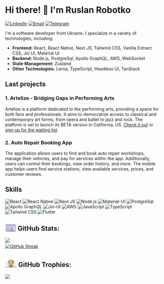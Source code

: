 
# Hi there! 👋 I'm Ruslan Robotko

[![LinkedIn](https://img.shields.io/badge/-LinkedIn-blue?style=flat-square&logo=linkedin&logoColor=white)](https://www.linkedin.com/in/%D1%80%D1%83%D1%81%D0%BB%D0%B0%D0%BD-%D1%80%D0%BE%D0%B1%D0%BE%D1%82%D1%8C%D0%BA%D0%BE-3ba799152/)
[![Email](https://img.shields.io/badge/-Email-red?style=flat-square&logo=gmail&logoColor=white)](mailto:robotko.ruslan@gmail.com)
[![Telegram](https://img.shields.io/badge/-Telegram-blue?style=flat-square&logo=telegram&logoColor=white)](https://t.me/ruslan_robotko)

I'm a software developer from Ukraine. I specialize in a variety of technologies, including:

- **Frontend:** React, React Native, Next JS, Tailwind CSS, Vanilla Extract CSS, Joi UI, Material UI
- **Backend:** Node.js, PostgreSql, Apollo GraphQL, AWS, WebSocket
- **State Management:** Zustand
- **Other Technologies:** Lerna, TypeScript, Headless UI, TanStack

## Last projects

### 1. Artelize - Bridging Gaps in Performing Arts
Artelize is a platform dedicated to the performing arts, providing a space for both fans and professionals. It aims to democratize access to classical and contemporary art forms, from opera and ballet to jazz and rock. The platform is set to launch its BETA version in California, US. [Check it out](https://artelize.com) or [sign up for the waiting list](https://www.artelize.com).

### 2. Auto Repair Booking App
 The application allows users to find and book auto repair workshops, manage their vehicles, and pay for services within the app. Additionally, users can control their bookings, view order history, and more. The mobile app helps users find service stations, view available services, prices, and customer reviews.

## Skills

![React](https://img.shields.io/badge/-React-61DAFB?style=flat&logo=react&logoColor=white)
![React Native](https://img.shields.io/badge/-React_Native-61DAFB?style=flat&logo=react&logoColor=white)
![Next JS](https://img.shields.io/badge/-Next_JS-000000?style=flat&logo=next.js&logoColor=white)
![Node.js](https://img.shields.io/badge/-Node.js-339933?style=flat&logo=node.js&logoColor=white)
![Material-UI](https://img.shields.io/badge/-Material_UI-0081CB?style=flat&logo=material-ui&logoColor=white)
![PostgreSql](https://img.shields.io/badge/-PostgreSql-4169E1?style=flat&logo=postgresql&logoColor=white)
![Apollo GraphQL](https://img.shields.io/badge/-Apollo_GraphQL-311C87?style=flat&logo=apollo-graphql&logoColor=white)
![Joi-UI](https://img.shields.io/badge/-Joi-F44336?style=flat&logo=joi&logoColor=white)
![AWS](https://img.shields.io/badge/-AWS-232F3E?style=flat&logo=amazon-aws&logoColor=white)
![JavaScript](https://img.shields.io/badge/-JavaScript-F7DF1E?style=flat&logo=javascript&logoColor=black)
![TypeScript](https://img.shields.io/badge/-TypeScript-3178C6?style=flat&logo=typescript&logoColor=white)
![Tailwind CSS](https://img.shields.io/badge/-Tailwind_CSS-38B2AC?style=flat&logo=tailwind-css&logoColor=white)
![Flutter](https://img.shields.io/badge/-Flutter-02569B?style=flat&logo=flutter&logoColor=white)


## <img src="https://github.com/Dsazz/Dsazz/blob/main/charts_.gif?raw=true" style="margin-bottom: -0.5rem;" width="36px" height="32px">  GitHub Stats:
![](https://github-readme-stats-sigma-five.vercel.app/api?username=Dsazz&theme=radical&hide_border=true)<br/>
[![GitHub Streak](https://github-readme-streak-stats.herokuapp.com?user=Dsazz&theme=radical&hide_border=true)](https://git.io/streak-stats)<br/>

##  <img src="https://github.com/Dsazz/Dsazz/blob/main/trophy.gif?raw=true" style="margin-bottom: -0.1rem;" width="38px" height="32px"> GitHub Trophies:
![](https://github-profile-trophy.vercel.app/?username=Dsazz&theme=radical&no-frame=true&no-bg=false&rank=-C)